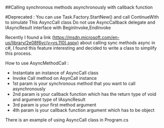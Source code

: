 ##Calling synchronous methods asynchronously with callback function

#Deprecated : You can use Task.Factory.StartNew() and call ContinueWith to simulate This AsyncCall class Do not use AsyncCallback delegate and IAsyncResult interface with BeginInvoke,EndInvoke

Recently I found a link (https://msdn.microsoft.com/en-us/library/2e08f6yc(v=vs.110).aspx) 
about calling sync methods async in c#,
I found this feature interesting and decided to write a class to simplify this process.


How to use AsyncMethodCall :
- Instantiate an instance of AsyncCall class
- Invoke Call method on AsynCall instance
- 1st param is your synchronous method that you want to call asynchronously
- 2nd param is your callback function which has the return type of void and argument type of IAsyncResult
- 3rd param is your first method argument
- 4th param is your callback function argument which has to be object

There is an example of using AsyncCall class in Program.cs
